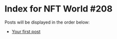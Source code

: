 # Index for NFT World #208
Posts will be displayed in the order below:

- [Your first post](./001-first.md)

